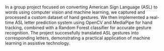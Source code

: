 In a group project focused on converting American Sign Language (ASL) to words using computer vision and machine learning, we captured and processed a custom dataset of hand gestures. We then implemented a real-time ASL letter prediction system using OpenCV and MediaPipe for hand tracking, combined with a Random Forest classifier for accurate gesture recognition. The project successfully translated ASL gestures into corresponding letters, demonstrating a practical application of machine learning in assistive technology.
